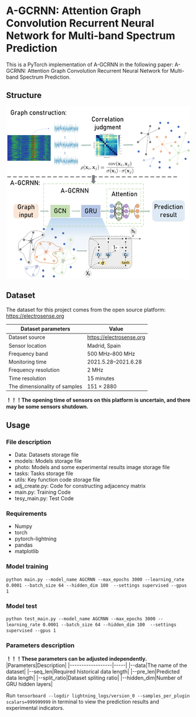 # A-GCRNN: Attention Graph Convolution Recurrent Neural Network for Multi-band Spectrum Prediction
This is a PyTorch implementation of A-GCRNN in the following paper: A-GCRNN: Attention Graph Convolution Recurrent Neural Network for Multi-band Spectrum Prediction.

## Structure
<div align=center><img src="https://github.com/TLTLHILL/A-GCRNN-for-spectrum-prediction/blob/main/photo/A-GCRNN.png" width="500" height="470" /></div>

## Dataset
The dataset for this project comes from the open source platform: https://electrosense.org

|Dataset parameters|Value|
|------------------|-----|
|Dataset source|https://electrosense.org|
|Sensor location|Madrid, Spain|
|Frequency band|500 MHz–800 MHz|
|Monitoring time|2021.5.28–2021.6.28|
|Frequency resolution|2 MHz|
|Time resolution|15 minutes|
|The dimensionality of samples|151 × 2880|

**！！！The opening time of sensors on this platform is uncertain, and there may be some sensors shutdown.**

## Usage
### File description
- Data: Datasets storage file
- models: Models storage file
- photo: Models and some experimental results image storage file
- tasks: Tasks storage file
- utils: Key function code storage file
- adj_create.py: Code for constructing adjacency matrix
- main.py: Training Code
- tesy_main.py: Test Code
### Requirements
- Numpy
- torch
- pytorch-lightning
- pandas
- matplotlib

### Model training
```
python main.py --model_name AGCRNN --max_epochs 3000 --learning_rate 0.0001 --batch_size 64 --hidden_dim 100  --settings supervised --gpus 1
```
### Model test
```
python test_main.py --model_name AGCRNN --max_epochs 3000 --learning_rate 0.0001 --batch_size 64 --hidden_dim 100  --settings supervised --gpus 1
```
### Parameters description
**！！！These parameters can be adjusted independently.**
|Parameters|Description|
|------------------|-----|
|--data|The name of the dataset|
|--seq_len|Required historical data length|
|--pre_len|Predicted data length|
|--split_ratio|Dataset spliting ratio|
|--hidden_dim|Number of GRU hidden layers|

Run `tensorboard --logdir lightning_logs/version_0 --samples_per_plugin scalars=999999999` in terminal to view the prediction results and experimental indicators.
